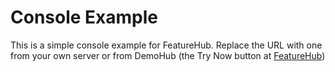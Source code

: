 # Console Example

This is a simple console example for FeatureHub. Replace the URL with one from your own server
or from DemoHub (the Try Now button at [FeatureHub](https://featurehub.io))

